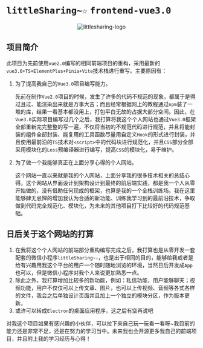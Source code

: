 # `littleSharing~☆` `frontend-vue3.0`

<div align="center">
   <img src="https://common-1319721118.cos.ap-shanghai.myqcloud.com/picgo/littlesharing-logo.png" alt="littlesharing-logo" />
</div>

## 项目简介

此项目为先前使用`vue2.0`编写的相同前端项目的重构，采用最新的`vue3.0+TS+ElementPlus+Pinia+Vite`技术栈进行重写。主要原因有：

1. 为了提高我自己的`Vue3.0`项目编写能力。

   先前在制作`Vue2.0`项目的时候，发生了许多的代码不规范的现象，都属于是得过且过、能渲染出来就是万事大吉；而且经常根据网上的教程通过`npm`装了一堆的库，结果一看基本都没用上，打包平白无故的占据大部分空间。因此，在`Vue3.0`实际项目编写过几个之后，我打算将我这个个人网站也通过`Vue3.0`框架全部重新完完整整的写一遍，不仅将当初的不规范代码进行规范，并且将能封装的组件全部封装、能复用的工具函数尽量用自定义`Hook`的形式进行封装，并且使用最前沿的`TS`技术对`<script>`中的代码块进行规范化，并且`CSS`部分全部采用模块化的`Less`预编译器进行编写，提高`CSS`的模块化，易于维护。

2. 为了做一个我能够真正在上面分享心得的个人网站。

   这个网站一直以来就是我的个人网站，上面分享我的很多技术相关的总结心得。这个网站从界面设计到架构设计到最终的前后端实践，都是我一个人从零开始做的，没有借助任何现成的框架，也算是我的一个全栈训练场。我在这里能够肆无忌惮的增加我认为合适的新功能、训练我学习到的最前沿技术，争取做到代码完全规范化、模块化，为未来的其他项目打下比较好的代码规范基础。

## 日后关于这个网站的打算

1. 在我将这个个人网站的前端部分重构编写完成之后，我打算也是从零开发一套配套的微信小程序`littleSharing~☆`，也是出于相同的目的，能够给我或者是给有兴趣用我这个平台的用户一个随时随地浏览的环境，当然日后开发成`App`也可以，但是微信小程序对我个人来说更加熟悉一点。
2. 除此之外，我打算增加比较多的新功能，例如：私信功能，用户能够聊天；视频功能，用户不仅仅可以上传文章、图片，也可以上传视频、音频等各式各样的文件，我会之后单独设计页面并且加上一个独立的模块分区，作为版本更新。
3. 或许可以转成`Electron`的桌面应用程序，这之后有空再说吧

对我这个项目如果有感兴趣的小伙伴，可以拉下来自己玩一玩看一看呀~我目前的能力还是非常不足，还是在努力的学习当中。未来我也会开源更多我自己的前端项目，并且附上我的学习经历与心得！
